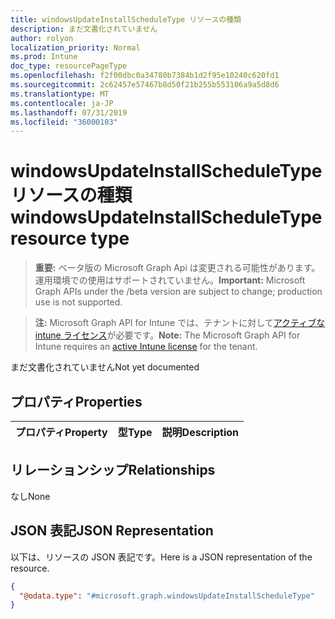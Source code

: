 ```yaml
---
title: windowsUpdateInstallScheduleType リソースの種類
description: まだ文書化されていません
author: rolyon
localization_priority: Normal
ms.prod: Intune
doc_type: resourcePageType
ms.openlocfilehash: f2f00dbc0a34780b7384b1d2f95e10240c620fd1
ms.sourcegitcommit: 2c62457e57467b8d50f21b255b553106a9a5d8d6
ms.translationtype: MT
ms.contentlocale: ja-JP
ms.lasthandoff: 07/31/2019
ms.locfileid: "36000103"
---
```

# <a name="windowsupdateinstallscheduletype-resource-type"></a><span data-ttu-id="3c24d-103">windowsUpdateInstallScheduleType リソースの種類</span><span class="sxs-lookup"><span data-stu-id="3c24d-103">windowsUpdateInstallScheduleType resource type</span></span>

> <span data-ttu-id="3c24d-104">**重要:** ベータ版の Microsoft Graph Api は変更される可能性があります。運用環境での使用はサポートされていません。</span><span class="sxs-lookup"><span data-stu-id="3c24d-104">**Important:** Microsoft Graph APIs under the /beta version are subject to change; production use is not supported.</span></span>

> <span data-ttu-id="3c24d-105">**注:** Microsoft Graph API for Intune では、テナントに対して[アクティブな intune ライセンス](https://go.microsoft.com/fwlink/?linkid=839381)が必要です。</span><span class="sxs-lookup"><span data-stu-id="3c24d-105">**Note:** The Microsoft Graph API for Intune requires an [active Intune license](https://go.microsoft.com/fwlink/?linkid=839381) for the tenant.</span></span>

<span data-ttu-id="3c24d-106">まだ文書化されていません</span><span class="sxs-lookup"><span data-stu-id="3c24d-106">Not yet documented</span></span>

## <a name="properties"></a><span data-ttu-id="3c24d-107">プロパティ</span><span class="sxs-lookup"><span data-stu-id="3c24d-107">Properties</span></span>
|<span data-ttu-id="3c24d-108">プロパティ</span><span class="sxs-lookup"><span data-stu-id="3c24d-108">Property</span></span>|<span data-ttu-id="3c24d-109">型</span><span class="sxs-lookup"><span data-stu-id="3c24d-109">Type</span></span>|<span data-ttu-id="3c24d-110">説明</span><span class="sxs-lookup"><span data-stu-id="3c24d-110">Description</span></span>|
|:---|:---|:---|

## <a name="relationships"></a><span data-ttu-id="3c24d-111">リレーションシップ</span><span class="sxs-lookup"><span data-stu-id="3c24d-111">Relationships</span></span>
<span data-ttu-id="3c24d-112">なし</span><span class="sxs-lookup"><span data-stu-id="3c24d-112">None</span></span>

## <a name="json-representation"></a><span data-ttu-id="3c24d-113">JSON 表記</span><span class="sxs-lookup"><span data-stu-id="3c24d-113">JSON Representation</span></span>
<span data-ttu-id="3c24d-114">以下は、リソースの JSON 表記です。</span><span class="sxs-lookup"><span data-stu-id="3c24d-114">Here is a JSON representation of the resource.</span></span>
<!-- {
  "blockType": "resource",
  "@odata.type": "microsoft.graph.windowsUpdateInstallScheduleType"
}
-->
``` json
{
  "@odata.type": "#microsoft.graph.windowsUpdateInstallScheduleType"
}
```





